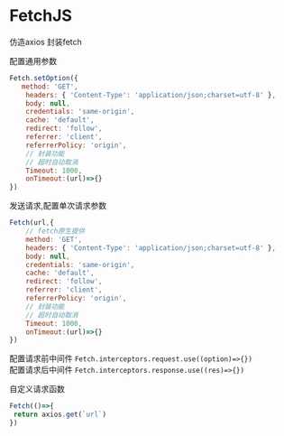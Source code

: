 # FetchJS

仿造axios 封装fetch

配置通用参数
``` js
Fetch.setOption({
   method: 'GET',
    headers: { 'Content-Type': 'application/json;charset=utf-8' },
    body: null,
    credentials: 'same-origin',
    cache: 'default',
    redirect: 'follow',
    referrer: 'client',
    referrerPolicy: 'origin',
    // 封装功能 
    // 超时自动取消
    Timeout: 1000,
    onTimeout:(url)=>{}
})
```

发送请求,配置单次请求参数
``` js
Fetch(url,{
    // fetch原生提供
    method: 'GET',
    headers: { 'Content-Type': 'application/json;charset=utf-8' },
    body: null,
    credentials: 'same-origin',
    cache: 'default',
    redirect: 'follow',
    referrer: 'client',
    referrerPolicy: 'origin',
    // 封装功能 
    // 超时自动取消
    Timeout: 1000,
    onTimeout:(url)=>{}
})
```
配置请求前中间件
`Fetch.interceptors.request.use((option)=>{})`  
配置请求后中间件
`Fetch.interceptors.response.use((res)=>{})`


自定义请求函数
```js
Fetch(()=>{
 return axios.get(`url`)
})
```